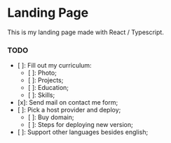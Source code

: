# Landing Page
This is my landing page made with React / Typescript.


### TODO
- [ ]: Fill out my curriculum:
    - [ ]: Photo;
    - [ ]: Projects;
    - [ ]: Education;
    - [ ]: Skills;
- [x]: Send mail on contact me form;
- [ ]: Pick a host provider and deploy;
    - [ ]: Buy domain;
    - [ ]: Steps for deploying new version;
- [ ]: Support other languages besides english;
